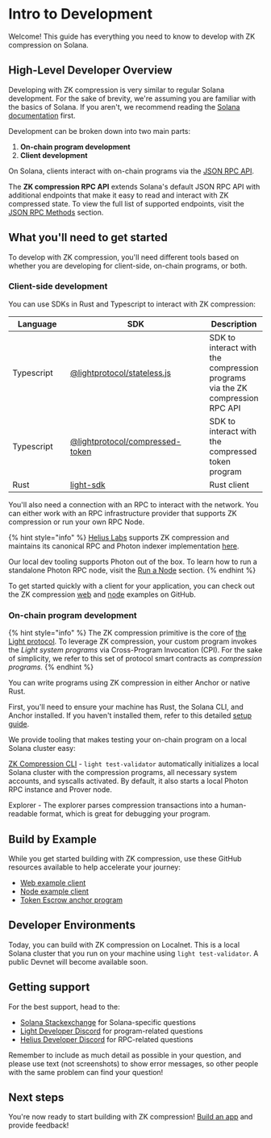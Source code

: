 # Intro to Development

Welcome! This guide has everything you need to know to develop with ZK compression on Solana.

## High-Level Developer Overview

Developing with ZK compression is very similar to regular Solana development. For the sake of brevity, we're assuming you are familiar with the basics of Solana. If you aren't, we recommend reading the [Solana documentation](https://solana.com/docs/intro/dev) first.

Development can be broken down into two main parts:

1. **On-chain program development**
2. **Client development**

On Solana, clients interact with on-chain programs via the [JSON RPC API](https://solana.com/docs/rpc).

The **ZK compression RPC API** extends Solana's default JSON RPC API with additional endpoints that make it easy to read and interact with ZK compressed state. To view the full list of supported endpoints, visit the [JSON RPC Methods](json-rpc-methods.md) section.

## What you'll need to get started

To develop with ZK compression, you'll need different tools based on whether you are developing for client-side, on-chain programs, or both.

### Client-side development

You can use SDKs in Rust and Typescript to interact with ZK compression:

<table><thead><tr><th width="129">Language</th><th width="327">SDK</th><th>Description</th></tr></thead><tbody><tr><td>Typescript</td><td><a href="https://github.com/Lightprotocol/light-protocol/tree/main/js/stateless.js">@lightprotocol/stateless.js</a></td><td>SDK to interact with the compression programs via the ZK compression RPC API</td></tr><tr><td>Typescript</td><td><a href="https://github.com/Lightprotocol/light-protocol/tree/main/js/compressed-token">@lightprotocol/compressed-token</a></td><td>SDK to interact with the compressed token program</td></tr><tr><td>Rust</td><td><a href="https://github.com/Lightprotocol/light-protocol/tree/main/programs/compressed-pda/src/sdk">light-sdk</a></td><td>Rust client</td></tr></tbody></table>

You'll also need a connection with an RPC to interact with the network. You can either work with an RPC infrastructure provider that supports ZK compression or run your own RPC Node.

{% hint style="info" %}
[Helius Labs](https://github.com/helius-labs) supports ZK compression and maintains its canonical RPC and Photon indexer implementation [here](https://github.com/helius-labs/photon).

Our local dev tooling supports Photon out of the box. To learn how to run a standalone Photon RPC node, visit the [Run a Node](broken-reference) section.
{% endhint %}

To get started quickly with a client for your application, you can check out the ZK compression [web](https://github.com/Lightprotocol/example-web-client) and [node](https://github.com/Lightprotocol/example-nodejs-client) examples on GitHub.



### On-chain program development

{% hint style="info" %}
The ZK compression primitive is the core of [the Light protocol](https://github.com/Lightprotocol). To leverage ZK compression, your custom program invokes the _Light system programs_ via Cross-Program Invocation (CPI). For the sake of simplicity, we refer to this set of protocol smart contracts as _compression programs._
{% endhint %}

You can write programs using ZK compression in either Anchor or native Rust.

First, you'll need to ensure your machine has Rust, the Solana CLI, and Anchor installed. If you haven't installed them, refer to this detailed [setup guide](https://solana.com/developers/guides/getstarted/setup-local-development).

We provide tooling that makes testing your on-chain program on a local Solana cluster easy:

[ZK Compression CLI](https://github.com/Lightprotocol/light-protocol/blob/main/cli/README.md) - `light test-validator` automatically initializes a local Solana cluster with the compression programs, all necessary system accounts, and syscalls activated. By default, it also starts a local Photon RPC instance and Prover node.

Explorer - The explorer parses compression transactions into a human-readable format, which is great for debugging your program.

## Build by Example

While you get started building with ZK compression,  use these GitHub resources available to help accelerate your journey:

* [Web example client](https://github.com/Lightprotocol/example-web-client)
* [Node example client](https://github.com/Lightprotocol/example-nodejs-client)
* [Token Escrow anchor program](https://github.com/Lightprotocol/light-protocol/tree/main/examples/token-escrow)

## Developer Environments

Today, you can build with ZK compression on Localnet. This is a local Solana cluster that you run on your machine using `light test-validator`. A public Devnet will become available soon.

## Getting support

For the best support, head to the:

* [Solana Stackexchange](https://solana.stackexchange.com/) for Solana-specific questions
* [Light Developer Discord](https://discord.gg/CYvjBgzRFP) for program-related questions
* [Helius Developer Discord](https://discord.gg/Uzzf6a7zKr) for RPC-related questions

Remember to include as much detail as possible in your question, and please use text (not screenshots) to show error messages, so other people with the same problem can find your question!

## Next steps

You're now ready to start building with ZK compression! [Build ](intro-to-development.md#build-by-example)[an app](intro-to-development.md#build-by-example) and provide feedback!
